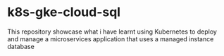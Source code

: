 # k8s-gke-cloud-sql
This repository showcase what i have learnt using Kubernetes to deploy and manage a microservices application that uses a managed instance database
